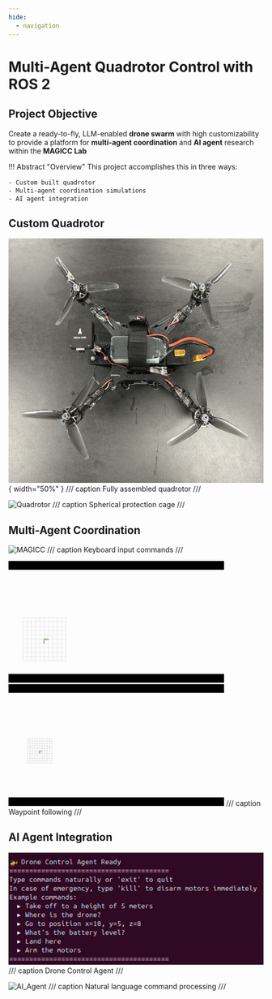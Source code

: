```yaml
---
hide:
  - navigation
---
```


#  Multi-Agent Quadrotor Control with ROS 2

## Project Objective

Create a ready-to-fly, LLM-enabled **drone swarm** with high customizability to provide a platform for **multi-agent coordination** and **AI agent** research within the **MAGICC Lab**

!!! Abstract "Overview"
    This project accomplishes this in three ways:

    - Custom built quadrotor
    - Multi-agent coordination simulations
    - AI agent integration

## Custom Quadrotor

![Quadrotor](assets/full_quadrotor.jpg){ width="50%" }
/// caption
Fully assembled quadrotor
///

![Quadrotor](assets/crash_test_demo.gif)
/// caption
Spherical protection cage
///

## Multi-Agent Coordination

![MAGICC](assets/keyboard_demo.gif)
/// caption
Keyboard input commands
///

![BYU](assets/BYU.gif)
![MAGICC](assets/MAGICC.gif)
/// caption
Waypoint following
///

## AI Agent Integration

![AI_Agent](assets/drone_control_agent.png)
/// caption
Drone Control Agent
///

![AI_Agent](assets/ai_agent_demo.gif)
/// caption
Natural language command processing
///